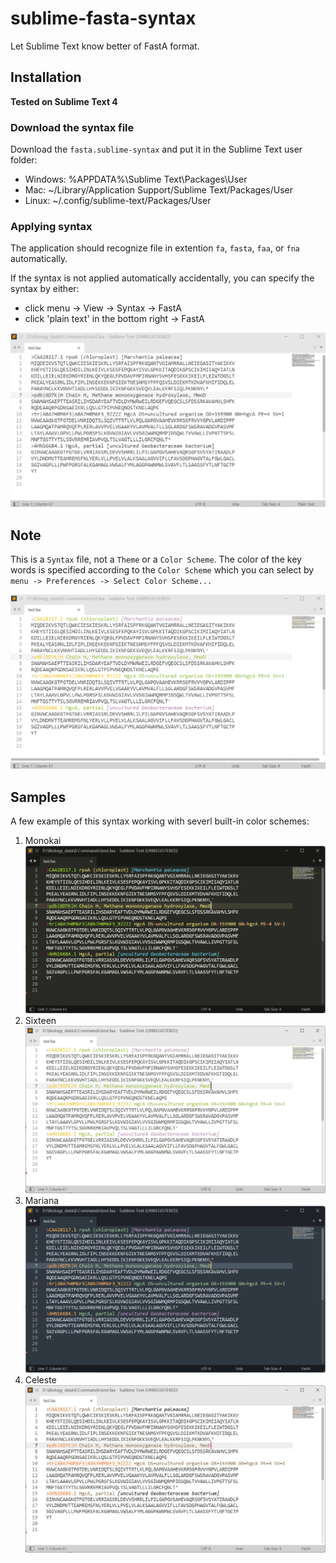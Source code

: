 # sublime-fasta-syntax
Let Sublime Text know better of FastA format.

## Installation

**Tested on Sublime Text 4**

### Download the syntax file
Download the `fasta.sublime-syntax` and put it in the Sublime Text user folder:
- Windows: %APPDATA%\Sublime Text\Packages\User
- Mac: ~/Library/Application Support/Sublime Text/Packages/User
- Linux: ~/.config/sublime-text/Packages/User

### Applying syntax
The application should recognize file in extention `fa`, `fasta`, `faa`, or `fna` automatically.

If the syntax is not applied automatically accidentally, you can specify the syntax by either:
- click menu -> View -> Syntax -> FastA
- click 'plain text' in the bottom right -> FastA

![change syntax](./sample_pics/sample_change_syntax.gif)

## Note
This is a `Syntax` file, not a `Theme` or a `Color Scheme`. The color of the key words is specified according to the `Color Scheme` which you can select by `menu -> Preferences -> Select Color Scheme...`

![change color scheme](./sample_pics/sample_change_color_scheme.gif)

## Samples
A few example of this syntax working with severl built-in color schemes:
1. Monokai
![Monokai](./sample_pics/Monokai.jpg)
2. Sixteen
![Sixteen](./sample_pics/Sixteen.jpg)
3. Mariana
![Mariana](./sample_pics/Mariana.jpg)
4. Celeste
![Celeste](./sample_pics/Celeste.jpg)
